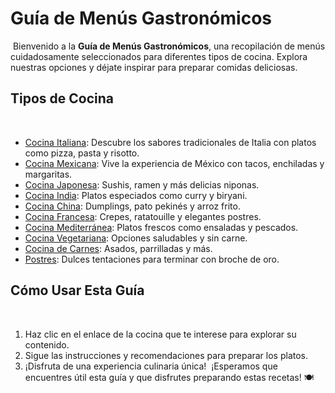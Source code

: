 # Guía de Menús Gastronómicos
​
Bienvenido a la **Guía de Menús Gastronómicos**, una recopilación de menús cuidadosamente seleccionados para diferentes tipos de cocina. Explora nuestras opciones y déjate inspirar para preparar comidas deliciosas.

## Tipos de Cocina
​
- [Cocina Italiana](menus/italiana.md): Descubre los sabores tradicionales de Italia con platos como pizza, pasta y risotto.
- [Cocina Mexicana](menus/mexicana.md): Vive la experiencia de México con tacos, enchiladas y margaritas.
- [Cocina Japonesa](menus/japonesa.md): Sushis, ramen y más delicias niponas.
- [Cocina India](menus/india.md): Platos especiados como curry y biryani.
- [Cocina China](menus/china.md): Dumplings, pato pekinés y arroz frito.
- [Cocina Francesa](menus/francesa.md): Crepes, ratatouille y elegantes postres.
- [Cocina Mediterránea](menus/mediterranea.md): Platos frescos como ensaladas y pescados.
- [Cocina Vegetariana](menus/vegetariana.md): Opciones saludables y sin carne.
- [Cocina de Carnes](menus/carnes.md): Asados, parrilladas y más.
- [Postres](menus/postres.md): Dulces tentaciones para terminar con broche de oro.
​
## Cómo Usar Esta Guía
​
1. Haz clic en el enlace de la cocina que te interese para explorar su contenido.
2. Sigue las instrucciones y recomendaciones para preparar los platos.
3. ¡Disfruta de una experiencia culinaria única!
​
¡Esperamos que encuentres útil esta guía y que disfrutes preparando estas recetas! 🍽️